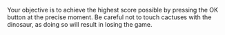 Your objective is to achieve the highest score possible by pressing the OK button at the precise moment. Be careful not to touch cactuses with the dinosaur, as doing so will result in losing the game.